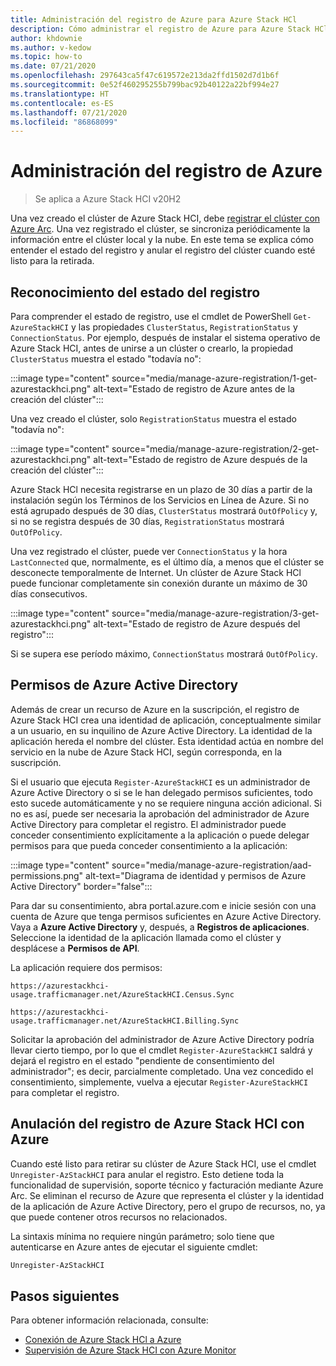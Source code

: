 ```yaml
---
title: Administración del registro de Azure para Azure Stack HCl
description: Cómo administrar el registro de Azure para Azure Stack HCl y comprender el estado de registro mediante PowerShell.
author: khdownie
ms.author: v-kedow
ms.topic: how-to
ms.date: 07/21/2020
ms.openlocfilehash: 297643ca5f47c619572e213da2ffd1502d7d1b6f
ms.sourcegitcommit: 0e52f460295255b799bac92b40122a22bf994e27
ms.translationtype: HT
ms.contentlocale: es-ES
ms.lasthandoff: 07/21/2020
ms.locfileid: "86868099"
---
```

# <a name="manage-azure-registration"></a>Administración del registro de Azure

> Se aplica a Azure Stack HCI v20H2

Una vez creado el clúster de Azure Stack HCI, debe [registrar el clúster con Azure Arc](../deploy/register-with-azure.md). Una vez registrado el clúster, se sincroniza periódicamente la información entre el clúster local y la nube. En este tema se explica cómo entender el estado del registro y anular el registro del clúster cuando esté listo para la retirada.

## <a name="understanding-registration-status"></a>Reconocimiento del estado del registro

Para comprender el estado de registro, use el cmdlet de PowerShell `Get-AzureStackHCI` y las propiedades `ClusterStatus`, `RegistrationStatus` y `ConnectionStatus`. Por ejemplo, después de instalar el sistema operativo de Azure Stack HCI, antes de unirse a un clúster o crearlo, la propiedad `ClusterStatus` muestra el estado "todavía no":

:::image type="content" source="media/manage-azure-registration/1-get-azurestackhci.png" alt-text="Estado de registro de Azure antes de la creación del clúster":::

Una vez creado el clúster, solo `RegistrationStatus` muestra el estado "todavía no":

:::image type="content" source="media/manage-azure-registration/2-get-azurestackhci.png" alt-text="Estado de registro de Azure después de la creación del clúster":::

Azure Stack HCl necesita registrarse en un plazo de 30 días a partir de la instalación según los Términos de los Servicios en Línea de Azure. Si no está agrupado después de 30 días, `ClusterStatus` mostrará `OutOfPolicy` y, si no se registra después de 30 días, `RegistrationStatus` mostrará `OutOfPolicy`.

Una vez registrado el clúster, puede ver `ConnectionStatus` y la hora `LastConnected` que, normalmente, es el último día, a menos que el clúster se desconecte temporalmente de Internet. Un clúster de Azure Stack HCl puede funcionar completamente sin conexión durante un máximo de 30 días consecutivos.

:::image type="content" source="media/manage-azure-registration/3-get-azurestackhci.png" alt-text="Estado de registro de Azure después del registro":::

Si se supera ese período máximo, `ConnectionStatus` mostrará `OutOfPolicy`.

## <a name="azure-active-directory-permissions"></a>Permisos de Azure Active Directory

Además de crear un recurso de Azure en la suscripción, el registro de Azure Stack HCI crea una identidad de aplicación, conceptualmente similar a un usuario, en su inquilino de Azure Active Directory. La identidad de la aplicación hereda el nombre del clúster. Esta identidad actúa en nombre del servicio en la nube de Azure Stack HCI, según corresponda, en la suscripción.

Si el usuario que ejecuta `Register-AzureStackHCI` es un administrador de Azure Active Directory o si se le han delegado permisos suficientes, todo esto sucede automáticamente y no se requiere ninguna acción adicional. Si no es así, puede ser necesaria la aprobación del administrador de Azure Active Directory para completar el registro. El administrador puede conceder consentimiento explícitamente a la aplicación o puede delegar permisos para que pueda conceder consentimiento a la aplicación:

:::image type="content" source="media/manage-azure-registration/aad-permissions.png" alt-text="Diagrama de identidad y permisos de Azure Active Directory" border="false":::

Para dar su consentimiento, abra portal.azure.com e inicie sesión con una cuenta de Azure que tenga permisos suficientes en Azure Active Directory. Vaya a **Azure Active Directory** y, después, a **Registros de aplicaciones**. Seleccione la identidad de la aplicación llamada como el clúster y desplácese a **Permisos de API**.

La aplicación requiere dos permisos:

```http
https://azurestackhci-usage.trafficmanager.net/AzureStackHCI.Census.Sync

https://azurestackhci-usage.trafficmanager.net/AzureStackHCI.Billing.Sync
```

Solicitar la aprobación del administrador de Azure Active Directory podría llevar cierto tiempo, por lo que el cmdlet `Register-AzureStackHCI` saldrá y dejará el registro en el estado "pendiente de consentimiento del administrador"; es decir, parcialmente completado. Una vez concedido el consentimiento, simplemente, vuelva a ejecutar `Register-AzureStackHCI` para completar el registro.

## <a name="unregister-azure-stack-hci-with-azure"></a>Anulación del registro de Azure Stack HCI con Azure

Cuando esté listo para retirar su clúster de Azure Stack HCI, use el cmdlet `Unregister-AzStackHCI` para anular el registro. Esto detiene toda la funcionalidad de supervisión, soporte técnico y facturación mediante Azure Arc. Se eliminan el recurso de Azure que representa el clúster y la identidad de la aplicación de Azure Active Directory, pero el grupo de recursos, no, ya que puede contener otros recursos no relacionados.

La sintaxis mínima no requiere ningún parámetro; solo tiene que autenticarse en Azure antes de ejecutar el siguiente cmdlet:

```PowerShell
Unregister-AzStackHCI
```

## <a name="next-steps"></a>Pasos siguientes

Para obtener información relacionada, consulte:

- [Conexión de Azure Stack HCl a Azure](../deploy/register-with-azure.md)
- [Supervisión de Azure Stack HCI con Azure Monitor](azure-monitor.md)

